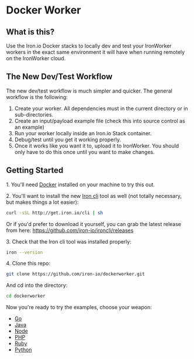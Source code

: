 Docker Worker
============

## What is this?

Use the Iron.io Docker stacks to locally dev and test your IronWorker workers in the exact same environment it will
have when running remotely on the IronWorker cloud.

## The New Dev/Test Workflow

The new dev/test workflow is much simpler and quicker. The general workflow is the following:

1. Create your worker. All dependencies must in the current directory or in sub-directories.
2. Create an input/payload example file (check this into source control as an example)
3. Run your worker locally inside an Iron.io Stack container.
4. Debug/test until you get it working properly. 
4. Once it works like you want it to, upload it to IronWorker. You should only have to do this once until you want to make changes.

## Getting Started

1\. You'll need [Docker](http://docker.com) installed on your machine to try this out.

2\. You'll want to install the new [Iron cli](https://github.com/iron-io/ironcli) tool as well (not totally necessary, but makes things a lot easier):
                   
```sh
curl -sSL http://get.iron.io/cli | sh
```

Or if you'd prefer to download it yourself, you can grab the latest release from here: https://github.com/iron-io/ironcli/releases

3\. Check that the Iron cli tool was installed properly:
    
```sh
iron --version
```

4\. Clone this repo:
    
```sh
git clone https://github.com/iron-io/dockerworker.git
```

And cd into the directory:
    
```sh
cd dockerworker
```

Now you're ready to try the examples, choose your weapon:

* [Go](https://github.com/iron-io/dockerworker/tree/master/go)
* [Java](https://github.com/iron-io/dockerworker/tree/master/java)
* [Node](https://github.com/iron-io/dockerworker/tree/master/node)
* [PHP](https://github.com/iron-io/dockerworker/tree/master/php)
* [Ruby](https://github.com/iron-io/dockerworker/tree/master/ruby)
* [Python](https://github.com/iron-io/dockerworker/tree/master/python)

